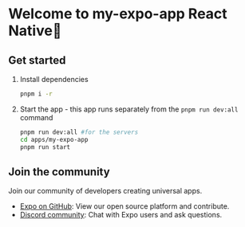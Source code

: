 # Welcome to my-expo-app React Native👋

## Get started

1. Install dependencies
   ```bash
   pnpm i -r
   ```
2. Start the app - this app runs separately from the `pnpm run dev:all` command

   ```bash
   pnpm run dev:all #for the servers
   cd apps/my-expo-app
   pnpm run start
   ```

## Join the community

Join our community of developers creating universal apps.

- [Expo on GitHub](https://github.com/expo/expo): View our open source platform and contribute.
- [Discord community](https://chat.expo.dev): Chat with Expo users and ask questions.
